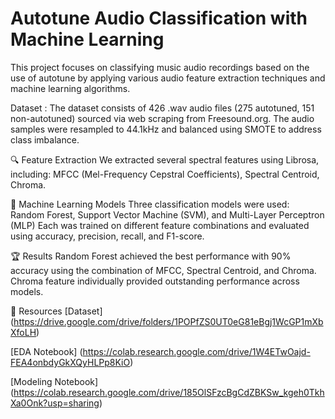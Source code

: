 # Autotune Audio Classification with Machine Learning

This project focuses on classifying music audio recordings based on the use of autotune by applying various audio feature extraction techniques and machine learning algorithms.

Dataset : The dataset consists of 426 .wav audio files (275 autotuned, 151 non-autotuned) sourced via web scraping from Freesound.org. The audio samples were resampled to 44.1kHz and balanced using SMOTE to address class imbalance.

🔍 Feature Extraction
We extracted several spectral features using Librosa, including: MFCC (Mel-Frequency Cepstral Coefficients), Spectral Centroid, Chroma. 

🧠 Machine Learning Models
Three classification models were used: Random Forest, Support Vector Machine (SVM), and Multi-Layer Perceptron (MLP)
Each was trained on different feature combinations and evaluated using accuracy, precision, recall, and F1-score.

🏆 Results
Random Forest achieved the best performance with 90% accuracy using the combination of MFCC, Spectral Centroid, and Chroma. Chroma feature individually provided outstanding performance across models.

🔗 Resources
[Dataset] (https://drive.google.com/drive/folders/1POPfZS0UT0eG81eBgj1WcGP1mXbXfoLH)

[EDA Notebook] (https://colab.research.google.com/drive/1W4ETwOajd-FEA4onbdyGkXQyHLPp8KiO)

[Modeling Notebook] (https://colab.research.google.com/drive/185OlSFzcBgCdZBKSw_kgeh0TkhXa0Onk?usp=sharing)
